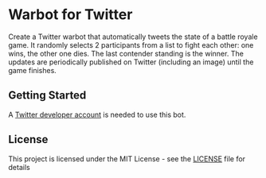 # Warbot for Twitter
Create a Twitter warbot that automatically tweets the state of a battle royale game. It randomly selects 2 participants from a list to fight each other: one wins, the other one dies. The last contender standing is the winner. The updates are periodically published on Twitter (including an image) until the game finishes.

## Getting Started

A [Twitter developer account](https://developer.twitter.com/) is needed to use this bot.

## License

This project is licensed under the MIT License - see the [LICENSE](LICENSE) file for details